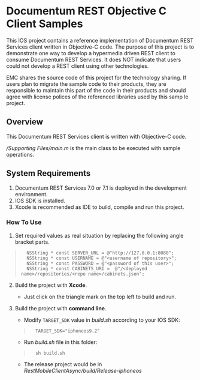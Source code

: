 Documentum REST Objective C Client Samples
=========

This IOS project contains a reference implementation of Documentum REST Services client written in Objective-C code. The
purpose of this project is to demonstrate one way to develop a hypermedia driven REST client to consume Documentum
REST Services. It does NOT indicate that users could not develop a REST client using other technologies.

EMC shares the source code of this project for the technology sharing. If users plan to migrate the sample code to their
 products, they are responsible to maintain this part of the code in their products and should agree with license polices
  of the referenced libraries used by this samp
  le project.


## Overview
This Documentum REST Services client is written with Objective-C code.

*/Supporting Files/main.m* is the main class to be executed with sample operations.

## System Requirements
1. Documentum REST Services 7.0 or 7.1 is deployed in the development environment.
2. IOS SDK is installed.
3. Xcode is recommended as IDE to build, compile and run this project.

### How To Use
1. Set required values as real situation by replacing the following angle bracket parts.
>		NSString * const SERVER_URL = @"http://127.0.0.1:8080";
>		NSString * const USERNAME = @"<username of repository>";
>		NSString * const PASSWORD = @"<password of this user>";
>		NSString * const CABINETS_URI =  @"/<deployed name>/repositories/<repo name>/cabinets.json";

2. Build the project with **Xcode**.
	* Just click on the triangle mark on the top left to build and run.

3. Build the project with **command line**.
	* Modify `TARGET_SDK` value in *build.sh* according to your IOS SDK:
	>		TARGET_SDK="iphoneos9.2"

	* Run *build.sh* file in this folder:
	>		sh build.sh

	* The release project would be in *RestMobileClientAsync/build/Release-iphoneos*
